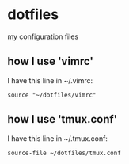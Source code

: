 # dotfiles
my configuration files

## how I use 'vimrc'
I have this line in ~/.vimrc:

```vim
source "~/dotfiles/vimrc"
```

## how I use 'tmux.conf'
I have this line in ~/.tmux.conf:

```
source-file ~/dotfiles/tmux.conf
```
